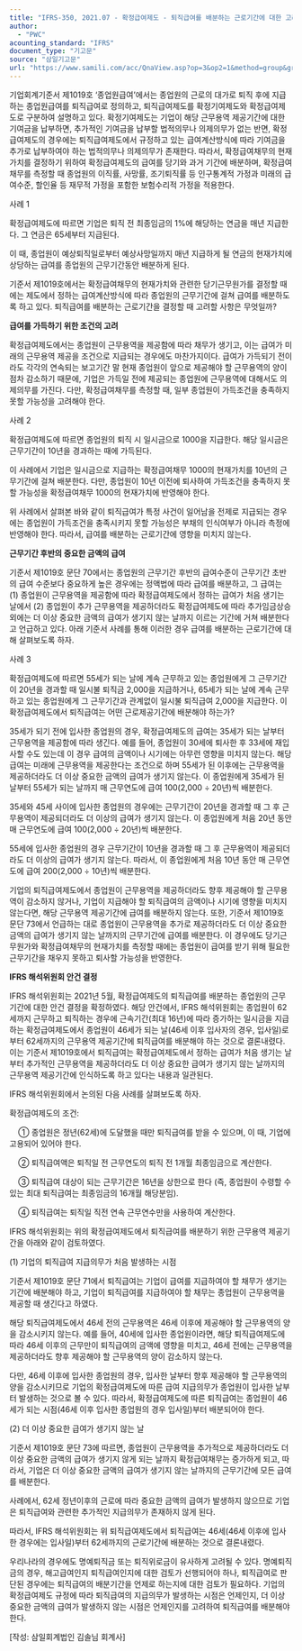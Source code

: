 ```yaml
---
title: "IFRS-350, 2021.07 - 확정급여제도 - 퇴직급여를 배분하는 근로기간에 대한 고려"
author:
  - "PWC"
acounting_standard: "IFRS"
document_type: "기고문"
source: "삼일기고문"
url: "https://www.samili.com/acc/QnaView.asp?op=3&op2=1&method=group&group=2086-15;1&orgcode=0&searchword=&page=1&code=IFRS%2D350%3A202107"
---
```

기업회계기준서 제1019호 ‘종업원급여’에서는 종업원의 근로의 대가로 퇴직 후에 지급하는 종업원급여를 퇴직급여로 정의하고, 퇴직급여제도를 확정기여제도와 확정급여제도로 구분하여 설명하고 있다. 확정기여제도는 기업이 해당 근무용역 제공기간에 대한 기여금을 납부하면, 추가적인 기여금을 납부할 법적의무나 의제의무가 없는 반면, 확정급여제도의 경우에는 퇴직급여제도에서 규정하고 있는 급여계산방식에 따라 기여금을 추가로 납부하여야 하는 법적의무나 의제의무가 존재한다. 따라서, 확정급여채무의 현재가치를 결정하기 위하여 확정급여제도의 급여를 당기와 과거 기간에 배분하며, 확정급여채무를 측정할 때 종업원의 이직률, 사망률, 조기퇴직률 등 인구통계적 가정과 미래의 급여수준, 할인율 등 재무적 가정을 포함한 보험수리적 가정을 적용한다.

사례 1

확정급여제도에 따르면 기업은 퇴직 전 최종임금의 1%에 해당하는 연금을 매년 지급한다. 그 연금은 65세부터 지급된다.

이 때, 종업원이 예상퇴직일로부터 예상사망일까지 매년 지급하게 될 연금의 현재가치에 상당하는 급여를 종업원의 근무기간동안 배분하게 된다.

  

기준서 제1019호에서는 확정급여채무의 현재가치와 관련한 당기근무원가를 결정할 때에는 제도에서 정하는 급여계산방식에 따라 종업원의 근무기간에 걸쳐 급여를 배분하도록 하고 있다. 퇴직급여를 배분하는 근로기간을 결정할 때 고려할 사항은 무엇일까?

  

**급여를 가득하기 위한 조건의 고려**

  

확정급여제도에서는 종업원이 근무용역을 제공함에 따라 채무가 생기고, 이는 급여가 미래의 근무용역 제공을 조건으로 지급되는 경우에도 마찬가지이다. 급여가 가득되기 전이라도 각각의 연속되는 보고기간 말 현재 종업원이 앞으로 제공해야 할 근무용역의 양이 점차 감소하기 때문에, 기업은 가득일 전에 제공되는 종업원에 근무용역에 대해서도 의제의무를 가진다. 다만, 확정급여채무를 측정할 때, 일부 종업원이 가득조건을 충족하지 못할 가능성을 고려해야 한다.

사례 2

확정급여제도에 따르면 종업원의 퇴직 시 일시금으로 1000을 지급한다. 해당 일시금은 근무기간이 10년을 경과하는 때에 가득된다.

이 사례에서 기업은 일시금으로 지급하는 확정급여채무 1000의 현재가치를 10년의 근무기간에 걸쳐 배분한다. 다만, 종업원이 10년 이전에 퇴사하여 가득조건을 충족하지 못할 가능성을 확정급여채무 1000의 현재가치에 반영해야 한다.

  

위 사례에서 살펴본 바와 같이 퇴직급여가 특정 사건이 일어남을 전제로 지급되는 경우에는 종업원이 가득조건을 충족시키지 못할 가능성은 부채의 인식여부가 아니라 측정에 반영해야 한다. 따라서, 급여를 배분하는 근로기간에 영향을 미치지 않는다.

  

**근무기간 후반의 중요한 금액의 급여**

  

기준서 제1019호 문단 70에서는 종업원의 근무기간 후반의 급여수준이 근무기간 초반의 급여 수준보다 중요하게 높은 경우에는 정액법에 따라 급여를 배분하고, 그 급여는 (1) 종업원이 근무용역을 제공함에 따라 확정급여제도에서 정하는 급여가 처음 생기는 날에서 (2) 종업원이 추가 근무용역을 제공하더라도 확정급여제도에 따라 추가임금상승 외에는 더 이상 중요한 금액의 급여가 생기지 않는 날까지 이르는 기간에 거쳐 배분한다고 언급하고 있다. 아래 기준서 사례를 통해 이러한 경우 급여를 배분하는 근로기간에 대해 살펴보도록 하자.

사례 3

확정급여제도에 따르면 55세가 되는 날에 계속 근무하고 있는 종업원에게 그 근무기간이 20년을 경과할 때 일시불 퇴직금 2,000을 지급하거나, 65세가 되는 날에 계속 근무하고 있는 종업원에게 그 근무기간과 관계없이 일시불 퇴직급여 2,000을 지급한다. 이 확정급여제도에서 퇴직급여는 어떤 근로제공기간에 배분해야 하는가?

35세가 되기 전에 입사한 종업원의 경우, 확정급여제도의 급여는 35세가 되는 날부터 근무용역을 제공함에 따라 생긴다. 예를 들어, 종업원이 30세에 퇴사한 후 33세에 재입사할 수도 있는데 이 경우 급여의 금액이나 시기에는 아무런 영향을 미치지 않는다. 해당 급여는 미래에 근무용역을 제공한다는 조건으로 하며 55세가 된 이후에는 근무용역을 제공하더라도 더 이상 중요한 금액의 급여가 생기지 않는다. 이 종업원에게 35세가 된 날부터 55세가 되는 날까지 매 근무연도에 급여 100(2,000 ÷ 20년)씩 배분한다.

35세와 45세 사이에 입사한 종업원의 경우에는 근무기간이 20년을 경과할 때 그 후 근무용역이 제공되더라도 더 이상의 급여가 생기지 않는다. 이 종업원에게 처음 20년 동안 매 근무연도에 급여 100(2,000 ÷ 20년)씩 배분한다.

55세에 입사한 종업원의 경우 근무기간이 10년을 경과할 때 그 후 근무용역이 제공되더라도 더 이상의 급여가 생기지 않는다. 따라서, 이 종업원에게 처음 10년 동안 매 근무연도에 급여 200(2,000 ÷ 10년)씩 배분한다.

  

기업의 퇴직급여제도에서 종업원이 근무용역을 제공하더라도 향후 제공해야 할 근무용역이 감소하지 않거나, 기업이 지급해야 할 퇴직급여의 금액이나 시기에 영향을 미치지 않는다면, 해당 근무용역 제공기간에 급여를 배분하지 않는다. 또한, 기준서 제1019호 문단 73에서 언급하는 대로 종업원이 근무용역을 추가로 제공하더라도 더 이상 중요한 금액의 급여가 생기지 않는 날까지의 근무기간에 급여를 배분한다. 이 경우에도 당기근무원가와 확정급여채무의 현재가치를 측정할 때에는 종업원이 급여를 받기 위해 필요한 근무기간을 채우지 못하고 퇴사할 가능성을 반영한다.

  

**IFRS 해석위원회 안건 결정**

  

IFRS 해석위원회는 2021년 5월, 확정급여제도의 퇴직급여를 배분하는 종업원의 근무기간에 대한 안건 결정을 확정하였다. 해당 안건에서, IFRS 해석위원회는 종업원이 62세까지 근무하고 퇴직하는 경우에 근속기간(최대 16년)에 따라 증가하는 일시금을 지급하는 확정급여제도에서 종업원이 46세가 되는 날(46세 이후 입사자의 경우, 입사일)로부터 62세까지의 근무용역 제공기간에 퇴직급여를 배분해야 하는 것으로 결론내렸다. 이는 기준서 제1019호에서 퇴직급여는 확정급여제도에서 정하는 급여가 처음 생기는 날부터 추가적인 근무용역을 제공하더라도 더 이상 중요한 급여가 생기지 않는 날까지의 근무용역 제공기간에 인식하도록 하고 있다는 내용과 일관된다.

  

IFRS 해석위원회에서 논의된 다음 사례를 살펴보도록 하자.

확정급여제도의 조건:

    ① 종업원은 정년(62세)에 도달했을 때만 퇴직급여를 받을 수 있으며, 이 때, 기업에 고용되어 있어야 한다.

    ② 퇴직급여액은 퇴직일 전 근무연도의 퇴직 전 1개월 최종임금으로 계산한다.

    ③ 퇴직급여 대상이 되는 근무기간은 16년을 상한으로 한다 (즉, 종업원이 수령할 수 있는 최대 퇴직급여는 최종임금의 16개월 해당분임).

    ④ 퇴직급여는 퇴직일 직전 연속 근무연수만을 사용하여 계산한다.

  

IFRS 해석위원회는 위의 확정급여제도에서 퇴직급여를 배분하기 위한 근무용역 제공기간을 아래와 같이 검토하였다.

  

(1) 기업의 퇴직급여 지급의무가 처음 발생하는 시점

기준서 제1019호 문단 71에서 퇴직급여는 기업이 급여를 지급하여야 할 채무가 생기는 기간에 배분해야 하고, 기업이 퇴직급여를 지급하여야 할 채무는 종업원이 근무용역을 제공할 때 생긴다고 하였다.

해당 퇴직급여제도에서 46세 전의 근무용역은 46세 이후에 제공해야 할 근무용역의 양을 감소시키지 않는다. 예를 들어, 40세에 입사한 종업원이라면, 해당 퇴직급여제도에 따라 46세 이후의 근무만이 퇴직급여의 금액에 영향을 미치고, 46세 전에는 근무용역을 제공하더라도 향후 제공해야 할 근무용역의 양이 감소하지 않는다.

다만, 46세 이후에 입사한 종업원의 경우, 입사한 날부터 향후 제공해야 할 근무용역의 양을 감소시키므로 기업의 확정급여제도에 따른 급여 지급의무가 종업원이 입사한 날부터 발생하는 것으로 볼 수 있다. 따라서, 확정급여제도에 따른 퇴직급여는 종업원이 46세가 되는 시점(46세 이후 입사한 종업원의 경우 입사일)부터 배분되어야 한다.

  

(2) 더 이상 중요한 급여가 생기지 않는 날

기준서 제1019호 문단 73에 따르면, 종업원이 근무용역을 추가적으로 제공하더라도 더 이상 중요한 금액의 급여가 생기지 않게 되는 날까지 확정급여채무는 증가하게 되고, 따라서, 기업은 더 이상 중요한 금액의 급여가 생기지 않는 날까지의 근무기간에 모든 급여를 배분한다.

사례에서, 62세 정년이후의 근로에 따라 중요한 금액의 급여가 발생하지 않으므로 기업은 퇴직급여와 관련한 추가적인 지급의무가 존재하지 않게 된다.

  

따라서, IFRS 해석위원회는 위 퇴직급여제도에서 퇴직급여는 46세(46세 이후에 입사한 경우에는 입사일)부터 62세까지의 근로기간에 배분하는 것으로 결론내렸다.

  

우리나라의 경우에도 명예퇴직금 또는 퇴직위로금이 유사하게 고려될 수 있다. 명예퇴직금의 경우, 해고급여인지 퇴직급여인지에 대한 검토가 선행되어야 하나, 퇴직급여로 판단된 경우에는 퇴직급여의 배분기간을 언제로 하는지에 대한 검토가 필요하다. 기업의 확정급여제도 규정에 따라 퇴직급여의 지급의무가 발생하는 시점은 언제인지, 더 이상 중요한 금액의 급여가 발생하지 않는 시점은 언제인지를 고려하여 퇴직급여를 배분해야 한다.

  

\[작성: 삼일회계법인 김솔님 회계사\]